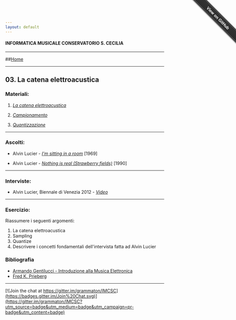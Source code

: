 ```yaml
---
layout: default
---
```


#### INFORMATICA MUSICALE CONSERVATORIO S. CECILIA

----

##[Home](https://Francescoziello.github.io/IMCSC)

----

## 03. La catena elettroacustica


### Materiali:



 1. [*La catena elettroacustica*](https://www.youtube.com/watch?v=zC5KFnSUPNo)
  
 2. [*Campionamento*](http://it.wikipedia.org/wiki/Campionamento_(teoria_dei_segnali)) 
   
 3. [*Quantizzazione*](http://it.wikipedia.org/wiki/Quantizzazione_(elettronica)) 
 
----
 
 ### Ascolti:
 
 - Alvin Lucier - [*I'm sitting in a room*](https://www.youtube.com/watch?v=TSR2LSuzP_M) [1969]
  
 - Alvin Lucier - [*Nothing is real (Strawberry fields)*](https://www.youtube.com/watch?v=adUkYPkPhRg) [1990]
 
----
   
  ### Interviste:
  
  - Alvin Lucier, Biennale di Venezia 2012 - [*Video*](https://www.youtube.com/watch?v=XAUp9q38ofo)
  
 

 
----

### Esercizio:


Riassumere i seguenti argomenti:


1. La catena elettroacustica
2. Sampling
3. Quantize
4. Descrivere i concetti fondamentali dell'intervista fatta ad Alvin Lucier


### Bibliografia

 - [Armando Gentilucci - Introduzione alla Musica Elettronica](https://copy.com/gmatZ8qkaw1WROAG)
 - [Fred K. Prieberg](https://copy.com/mU6LRdCdxUlrVAIZ)
 
----

[![Join the chat at https://gitter.im/grammaton/IMCSC](https://badges.gitter.im/Join%20Chat.svg)](https://gitter.im/grammaton/IMCSC?utm_source=badge&utm_medium=badge&utm_campaign=pr-badge&utm_content=badge)
 
<div class="github-fork-ribbon-wrapper right fixed" style="width: 150px;height: 150px;position: fixed;overflow: hidden;top: 0;z-index: 9999;pointer-events: none;right: 0;"><div class="github-fork-ribbon" style="position: absolute;padding: 2px 0;background-color: #333;background-image: linear-gradient(to bottom, rgba(0, 0, 0, 0), rgba(0, 0, 0, 0.15));-webkit-box-shadow: 0 2px 3px 0 rgba(0, 0, 0, 0.5);-moz-box-shadow: 0 2px 3px 0 rgba(0, 0, 0, 0.5);box-shadow: 0 2px 3px 0 rgba(0, 0, 0, 0.5);z-index: 9999;pointer-events: auto;top: 42px;right: -43px;-webkit-transform: rotate(45deg);-moz-transform: rotate(45deg);-ms-transform: rotate(45deg);-o-transform: rotate(45deg);transform: rotate(45deg);"><a href="https://github.com/grammaton/IMCSC" style="font: 700 13px &quot;Helvetica Neue&quot;, Helvetica, Arial, sans-serif;color: #fff;text-decoration: none;text-shadow: 0 -1px rgba(0, 0, 0, 0.5);text-align: center;width: 200px;line-height: 20px;display: inline-block;padding: 2px 0;border-width: 1px 0;border-style: dotted;border-color: rgba(255, 255, 255, 0.7);">View on GitHub</a></div></div>

